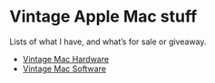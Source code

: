 # Vintage Apple Mac stuff

Lists of what I have, and what’s for sale or giveaway.

- [Vintage Mac Hardware](vintage-mac-hardware)
- [Vintage Mac Software](vintage-mac-software)

